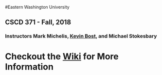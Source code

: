 #Eastern Washington University
## CSCD 371 - Fall, 2018

### Instructors Mark Michelis, [Kevin Bost](https://github.com/Keboo), and Michael Stokesbary

# Checkout the [Wiki](https://github.com/IntelliTect-Samples/EWU-CSCD371-2018-Fall/wiki) for More Information

